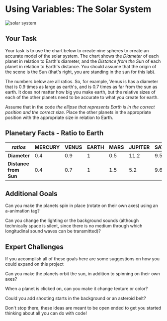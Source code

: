 # Using Variables: The Solar System

![solar system](https://s3.amazonaws.com/upperline/curriculum-assets/p5js/labs/solar-system.png)


## Your Task

Your task is to use the chart below to create nine spheres to create an accurate model of the solar system. The chart shows the *Diameter* of each planet in relation to Earth's diameter, and the *Distance from the Sun* of each planet in relation to Earth's distance. You should assume that the origin of the scene is the Sun (that's right, you are standing in the sun for this lab).

The numbers below are all ratios. So, for example, Venus is has a diameter that is 0.9 times as large as earth's, and is 0.7 times as far from the sun as earth. It does not matter how big you make earth, but the relative sizes of each of the other planets need to be accurate to what you create for earth. 

Assume that in the code *the ellipse that represents Earth is in the correct position and the correct size.* Place the other planets in the appropriate position with the appropriate size in relation to Earth.


## Planetary Facts - Ratio to Earth
*ratios* | MERCURY | VENUS | EARTH | MARS | JUPITER | SATURN | URANUS | NEPTUNE | PLUTO
 --- | --- | --- | --- | --- | --- | --- | --- | --- | --- |
 **Diameter** | 0.4 |	0.9 |	1	| 0.5 | 11.2 | 9.5 | 4.0 | 3.9 |	0.2
 **Distance from Sun** | 0.4 | 0.7 | 1 | 1.5 |	5.2 | 9.6 |	19.2 |	30.1 |	39.5



## Additional Goals

Can you make the planets spin in place (rotate on their own axes) using an a-animation tag? 

Can you change the lighting or the background sounds (although technically space is silent, since there is no medium through which longitudinal sound waves can be transmitted)?


## Expert Challenges

If you accomplish all of these goals here are some suggestions on how you could expand on this project

Can you make the planets orbit the sun, in addition to spinning on their own axes? 

When a planet is clicked on, can you make it change texture or color? 

Could you add shooting starts in the background or an asteroid belt?

Don't stop there, these ideas are meant to be open ended to get you started thinking about all you can do with code!